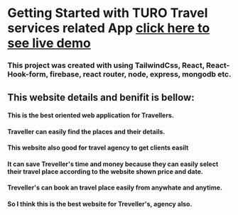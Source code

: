 # Getting Started with TURO Travel services related App [ click here to see live demo](https://turo-a24f7.web.app/)

### This project was created with  using TailwindCss, React, React-Hook-form, firebase, react router, node, express, mongodb etc.

## This website details and benifit is bellow:

#### This is the best oriented web application for Travellers. 
#### Traveller can easily find the places and their details.
#### This website also good for travel agency to get clients easilt
#### It can save Treveller's time and money because they can easily select their travel place according to the website shown price and date.
#### Treveller's can book an travel place easily from anywhate and anytime. 
#### So I think this is the best website for Treveller's, agency also.